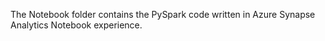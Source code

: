 The Notebook folder contains the PySpark code written in Azure Synapse Analytics Notebook experience.
